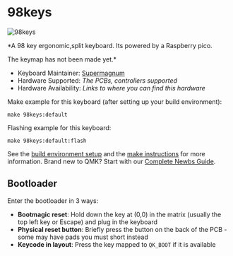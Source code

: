 # 98keys

![98keys](https://github.com/Supermagnum/98keys-ergo/blob/master/layout.png!)

*A 98 key ergonomic,split keyboard. Its powered by a Raspberry pico.

The keymap has not been made yet.*

* Keyboard Maintainer: [Supermagnum](https://github.com/Supermagnum)
* Hardware Supported: *The PCBs, controllers supported*
* Hardware Availability: *Links to where you can find this hardware*

Make example for this keyboard (after setting up your build environment):

    make 98keys:default

Flashing example for this keyboard:

    make 98keys:default:flash

See the [build environment setup](https://docs.qmk.fm/#/getting_started_build_tools) and the [make instructions](https://docs.qmk.fm/#/getting_started_make_guide) for more information. Brand new to QMK? Start with our [Complete Newbs Guide](https://docs.qmk.fm/#/newbs).

## Bootloader

Enter the bootloader in 3 ways:

* **Bootmagic reset**: Hold down the key at (0,0) in the matrix (usually the top left key or Escape) and plug in the keyboard
* **Physical reset button**: Briefly press the button on the back of the PCB - some may have pads you must short instead
* **Keycode in layout**: Press the key mapped to `QK_BOOT` if it is available
